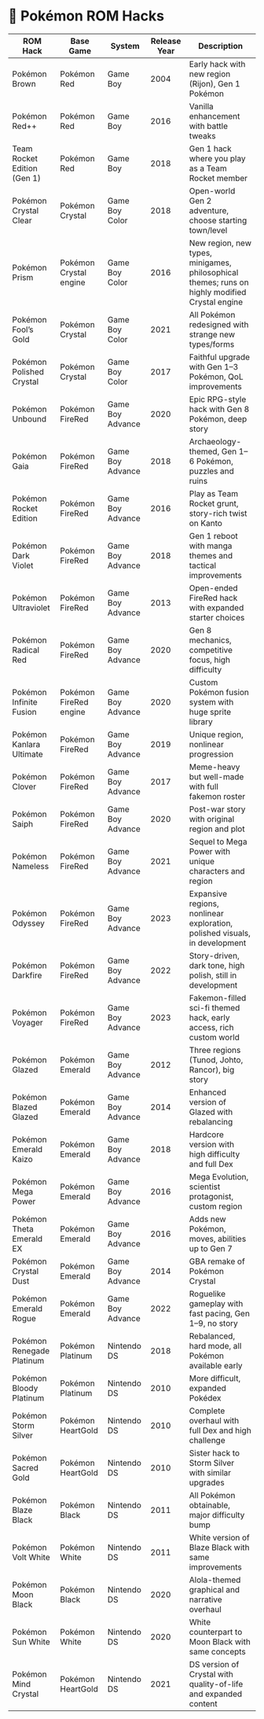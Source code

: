 # 🧪 Pokémon ROM Hacks

| ROM Hack                    | Base Game              | System           | Release Year | Description                                                                                    |
| --------------------------- | ---------------------- | ---------------- | ------------ | ---------------------------------------------------------------------------------------------- |
| Pokémon Brown               | Pokémon Red            | Game Boy         | 2004         | Early hack with new region (Rijon), Gen 1 Pokémon                                              |
| Pokémon Red++               | Pokémon Red            | Game Boy         | 2016         | Vanilla enhancement with battle tweaks                                                         |
| Team Rocket Edition (Gen 1) | Pokémon Red            | Game Boy         | 2018         | Gen 1 hack where you play as a Team Rocket member                                              |
| Pokémon Crystal Clear       | Pokémon Crystal        | Game Boy Color   | 2018         | Open-world Gen 2 adventure, choose starting town/level                                         |
| Pokémon Prism               | Pokémon Crystal engine | Game Boy Color   | 2016         | New region, new types, minigames, philosophical themes; runs on highly modified Crystal engine |
| Pokémon Fool’s Gold         | Pokémon Crystal        | Game Boy Color   | 2021         | All Pokémon redesigned with strange new types/forms                                            |
| Pokémon Polished Crystal    | Pokémon Crystal        | Game Boy Color   | 2017         | Faithful upgrade with Gen 1–3 Pokémon, QoL improvements                                        |
| Pokémon Unbound             | Pokémon FireRed        | Game Boy Advance | 2020         | Epic RPG-style hack with Gen 8 Pokémon, deep story                                             |
| Pokémon Gaia                | Pokémon FireRed        | Game Boy Advance | 2018         | Archaeology-themed, Gen 1–6 Pokémon, puzzles and ruins                                         |
| Pokémon Rocket Edition      | Pokémon FireRed        | Game Boy Advance | 2016         | Play as Team Rocket grunt, story-rich twist on Kanto                                           |
| Pokémon Dark Violet         | Pokémon FireRed        | Game Boy Advance | 2018         | Gen 1 reboot with manga themes and tactical improvements                                       |
| Pokémon Ultraviolet         | Pokémon FireRed        | Game Boy Advance | 2013         | Open-ended FireRed hack with expanded starter choices                                          |
| Pokémon Radical Red         | Pokémon FireRed        | Game Boy Advance | 2020         | Gen 8 mechanics, competitive focus, high difficulty                                            |
| Pokémon Infinite Fusion     | Pokémon FireRed engine | Game Boy Advance | 2020         | Custom Pokémon fusion system with huge sprite library                                          |
| Pokémon Kanlara Ultimate    | Pokémon FireRed        | Game Boy Advance | 2019         | Unique region, nonlinear progression                                                           |
| Pokémon Clover              | Pokémon FireRed        | Game Boy Advance | 2017         | Meme-heavy but well-made with full fakemon roster                                              |
| Pokémon Saiph               | Pokémon FireRed        | Game Boy Advance | 2020         | Post-war story with original region and plot                                                   |
| Pokémon Nameless            | Pokémon FireRed        | Game Boy Advance | 2021         | Sequel to Mega Power with unique characters and region                                         |
| Pokémon Odyssey             | Pokémon FireRed        | Game Boy Advance | 2023         | Expansive regions, nonlinear exploration, polished visuals, in development                     |
| Pokémon Darkfire            | Pokémon FireRed        | Game Boy Advance | 2022         | Story-driven, dark tone, high polish, still in development                                     |
| Pokémon Voyager             | Pokémon FireRed        | Game Boy Advance | 2023         | Fakemon-filled sci-fi themed hack, early access, rich custom world                             |
| Pokémon Glazed              | Pokémon Emerald        | Game Boy Advance | 2012         | Three regions (Tunod, Johto, Rancor), big story                                                |
| Pokémon Blazed Glazed       | Pokémon Emerald        | Game Boy Advance | 2014         | Enhanced version of Glazed with rebalancing                                                    |
| Pokémon Emerald Kaizo       | Pokémon Emerald        | Game Boy Advance | 2018         | Hardcore version with high difficulty and full Dex                                             |
| Pokémon Mega Power          | Pokémon Emerald        | Game Boy Advance | 2016         | Mega Evolution, scientist protagonist, custom region                                           |
| Pokémon Theta Emerald EX    | Pokémon Emerald        | Game Boy Advance | 2016         | Adds new Pokémon, moves, abilities up to Gen 7                                                 |
| Pokémon Crystal Dust        | Pokémon Emerald        | Game Boy Advance | 2014         | GBA remake of Pokémon Crystal                                                                  |
| Pokémon Emerald Rogue       | Pokémon Emerald        | Game Boy Advance | 2022         | Roguelike gameplay with fast pacing, Gen 1–9, no story                                         |
| Pokémon Renegade Platinum   | Pokémon Platinum       | Nintendo DS      | 2018         | Rebalanced, hard mode, all Pokémon available early                                             |
| Pokémon Bloody Platinum     | Pokémon Platinum       | Nintendo DS      | 2010         | More difficult, expanded Pokédex                                                               |
| Pokémon Storm Silver        | Pokémon HeartGold      | Nintendo DS      | 2010         | Complete overhaul with full Dex and high challenge                                             |
| Pokémon Sacred Gold         | Pokémon HeartGold      | Nintendo DS      | 2010         | Sister hack to Storm Silver with similar upgrades                                              |
| Pokémon Blaze Black         | Pokémon Black          | Nintendo DS      | 2011         | All Pokémon obtainable, major difficulty bump                                                  |
| Pokémon Volt White          | Pokémon White          | Nintendo DS      | 2011         | White version of Blaze Black with same improvements                                            |
| Pokémon Moon Black          | Pokémon Black          | Nintendo DS      | 2020         | Alola-themed graphical and narrative overhaul                                                  |
| Pokémon Sun White           | Pokémon White          | Nintendo DS      | 2020         | White counterpart to Moon Black with same concepts                                             |
| Pokémon Mind Crystal        | Pokémon HeartGold      | Nintendo DS      | 2021         | DS version of Crystal with quality-of-life and expanded content                                |
